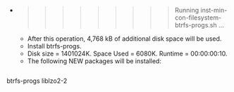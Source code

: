 * >>>>>>>>> Running inst-min-con-filesystem-btrfs-progs.sh ...
  * After this operation, 4,768 kB of additional disk space will be used.
  * Install btrfs-progs.
  * Disk size = 1401024K. Space Used = 6080K. Runtime = 00:00:00:10.
  * The following NEW packages will be installed:
  ```bash
btrfs-progs liblzo2-2
  ```
